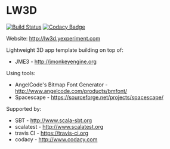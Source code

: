 # LW3D

[![Build Status](https://travis-ci.org/Y-Experiment/LW3D.svg?branch=master)](https://travis-ci.org/Y-Experiment/LW3D) [![Codacy Badge](https://api.codacy.com/project/badge/Grade/476ad1716c9d46dbb3d30034588908ca)](https://www.codacy.com/app/andrzej-tucholka/LW3D)

Website: http://lw3d.yexperiment.com

Lightweight 3D app template building on top of:
* JME3 - http://jmonkeyengine.org

Using tools:
* AngelCode's Bitmap Font Generator - http://www.angelcode.com/products/bmfont/
* Spacescape - https://sourceforge.net/projects/spacescape/

Supported by:
* SBT - http://www.scala-sbt.org
* scalatest - http://www.scalatest.org
* travis CI - https://travis-ci.org
* codacy - http://www.codacy.com

